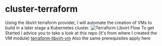 # cluster-terraform
Using the libvirt terraform provider, I will automate the creation of VMs to build in a later stage a Kubernetes cluster.
![Terraform Libvirt Flow](multi-vm-terraform.png)
To get Started I advice you to take a look at this repo (it's from where I created the VM module)
[terraform-libvirt-vm](https://github.com/TahaMohsenZeidy/libvirt-vm-creator-terraform.git)
Also the same prerequisites apply here

